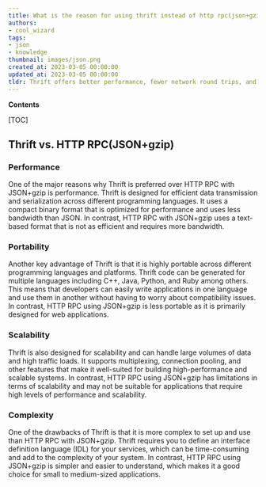 ```yaml
---
title: What is the reason for using thrift instead of http rpc(json+gzip)?
authors:
- cool_wizard
tags:
- json
- knowledge
thumbnail: images/json.png
created_at: 2023-03-05 00:00:00
updated_at: 2023-03-05 00:00:00
tldr: Thrift offers better performance, fewer network round trips, and support for multiple programming languages compared to HTTP RPC(JSON+gzip) in Json.
---
```


**Contents**

[TOC]

## Thrift vs. HTTP RPC(JSON+gzip)

### Performance
One of the major reasons why Thrift is preferred over HTTP RPC with JSON+gzip is performance. Thrift is designed for efficient data transmission and serialization across different programming languages. It uses a compact binary format that is optimized for performance and uses less bandwidth than JSON. In contrast, HTTP RPC with JSON+gzip uses a text-based format that is not as efficient and requires more bandwidth.

### Portability
Another key advantage of Thrift is that it is highly portable across different programming languages and platforms. Thrift code can be generated for multiple languages including C++, Java, Python, and Ruby among others. This means that developers can easily write applications in one language and use them in another without having to worry about compatibility issues. In contrast, HTTP RPC using JSON+gzip is less portable as it is primarily designed for web applications.

### Scalability
Thrift is also designed for scalability and can handle large volumes of data and high traffic loads. It supports multiplexing, connection pooling, and other features that make it well-suited for building high-performance and scalable systems. In contrast, HTTP RPC using JSON+gzip has limitations in terms of scalability and may not be suitable for applications that require high levels of performance and scalability.

### Complexity
One of the drawbacks of Thrift is that it is more complex to set up and use than HTTP RPC with JSON+gzip. Thrift requires you to define an interface definition language (IDL) for your services, which can be time-consuming and add to the complexity of your system. In contrast, HTTP RPC using JSON+gzip is simpler and easier to understand, which makes it a good choice for small to medium-sized applications.
